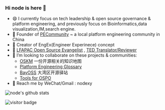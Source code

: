 ### Hi node is here 👋

- 😄 I currently focus on tech leadership & open source governance & platform engineering, and previously focus on Bioinformatics,data visualization,IM,search engine.
- 🔭 Founder of [PECommunity](https://github.com/PECommunity/community) ~ a local platform engineering community in China
- 🔭 Creator of EngEx(Engineer Experinece) concept
- 🔭 [LFAPAC Open Source Evangelist](https://evangelists.linuxfoundation.cn/) , [TED Translator/Reviewer](https://www.ted.com/profiles/555079/translator)
- 👯 I’m looking to collaborate on these projects & communities:
  - [OSKM](https://github.com/OpenSourceKM/oskm) 一份开源相关的知识地图
  - [Platform Engineering Glossary](https://github.com/PECommunity/platform-engineering-glossary)
  - [BayOSS](https://github.com/bayoss) 大湾区开源驿站
  - [Tools for OSPO](https://github.com/node/Tools-for-OSPO)
- 💬  Reach me by WeChat/Gmail : nodexy 

<!--
- 🔭 I’m currently working on ...
- 🌱 I’m currently learning ...
- 👯 I’m looking to collaborate on ...
- 🤔 I’m looking for help with ...
- 💬 Ask me about ...
- 📫 How to reach me: ...
- 😄 Pronouns: ...
- ⚡ Fun fact: ...
-->



<img align="center" src="https://github-readme-stats.vercel.app/api?username=node&show_icons=true&theme=vue" alt="node's github stats" />

<!--<img src="https://github-profile-trophy.vercel.app/?username=node&theme=flat&column=9&margin-w=10" alt="logo" height="160" align="center" />-->

![visitor badge](https://visitor-badge.laobi.icu/badge?page_id=node.node)
